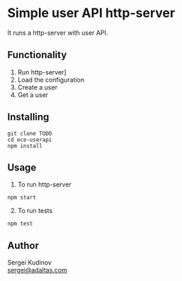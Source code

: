 # Simple user API http-server

It runs a http-server with user API.

## Functionality

1. Run http-server]
2. Load the configuration
3. Create a user
4. Get a user

## Installing

```
git clone TODO
cd ece-userapi
npm install
```

## Usage

1. To run http-server

```
npm start
```

2. To run tests

```
npm test
```

## Author

Sergei Kudinov   
sergei@adaltas.com
